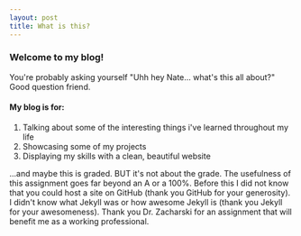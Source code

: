 ```yaml
---
layout: post
title: What is this?
---
```

### Welcome to my blog!
You're probably asking yourself "Uhh hey Nate... what's this all about?" Good question friend.
#### My blog is for:

1. Talking about some of the interesting things i've learned throughout my life
2. Showcasing some of my projects
3. Displaying my skills with a clean, beautiful website

...and maybe this is graded. BUT it's not about the grade.
The usefulness of this assignment goes far beyond an A or a 100%. Before this I did not know that you could host a site
on GitHub (thank you GitHub for your generosity). I didn't know what Jekyll was or how awesome Jekyll is 
(thank you Jekyll for your awesomeness). Thank you Dr. Zacharski for an assignment that will benefit me as a working 
professional.
